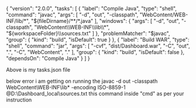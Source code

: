 {
    "version": "2.0.0",
    "tasks": [
        {
            "label": "Compile Java",
            "type": "shell",
            "command": "javac",
            "args": [
                "-d",
                "out",
                "-classpath",
                "WebContent/WEB-INF/lib/*",
                "${fileDirname}/**/*.java"
            ],
            "windows": {
                "args": [
                    "-d",
                    "out",
                    "-classpath",
                    "WebContent\\WEB-INF\\lib\\*",
                    "${workspaceFolder}\\sources.txt"
                ]
            },
            "problemMatcher": "$javac",
            "group": {
                "kind": "build",
                "isDefault": true
            }
        },
        {
            "label": "Build WAR",
            "type": "shell",
            "command": "jar",
            "args": [
                "-cvf",
                "dist/Dashboard.war",
                "-C",
                "out",
                ".",
                "-C",
                "WebContent",
                "."
            ],
            "group": {
                "kind": "build",
                "isDefault": false
            },
            "dependsOn": "Compile Java"
        }
    ]
}

Above is my tasks.json file 

below error i am getting on running the 
javac -d out -classpath WebContent\WEB-INF\lib\* -encoding ISO-8859-1  @D:\Dashboard_local\sources.txt  this command inside "cmd" as per your instruction

